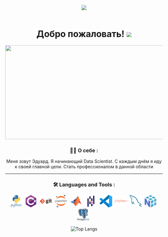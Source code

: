 <div id="header" align="center">
  <img src="https://media.giphy.com/media/wpoLqr5FT1sY0/giphy.gif" width="200"/>
<div>
<div align="center">
<img src="https://komarev.com/ghpvc/?username=PolikarkinDS777&style=flat-square&color=blue" alt=""/>
<div>
<h1>
  Добро пожаловать!
  <img src="https://media.giphy.com/media/hvRJCLFzcasrR4ia7z/giphy.gif" width="30px"/>
</h1>

<div align="center">
  <img src="https://media.giphy.com/media/dWesBcTLavkZuG35MI/giphy.gif" width="600" height="300"/>
</div> 
  
### :man_technologist: О себе :  
Меня зовут Эдуард. Я начинающий Data Scientist. С каждым днём я иду к своей главной цели. Стать профессионалом в данной области

---

### :hammer_and_wrench: Languages and Tools :
<div>
  <img src="https://github.com/devicons/devicon/blob/master/icons/python/python-original-wordmark.svg" title="Java" alt="Java" width="40" height="40"/>&nbsp;
  <img src="https://github.com/devicons/devicon/blob/master/icons/csharp/csharp-original.svg" title="React" alt="React" width="40" height="40"/>&nbsp;
  <img src="https://github.com/devicons/devicon/blob/master/icons/git/git-original-wordmark.svg" title="Spring" alt="Spring" width="40" height="40"/>&nbsp;
  <img src="https://github.com/devicons/devicon/blob/master/icons/jupyter/jupyter-original-wordmark.svg" title="Material UI" alt="Material UI" width="40" height="40"/>&nbsp;
  <img src="https://github.com/devicons/devicon/blob/master/icons/matlab/matlab-original.svg" title="Flutter" alt="Flutter" width="40" height="40"/>&nbsp;
  <img src="https://github.com/devicons/devicon/blob/master/icons/pandas/pandas-original.svg" title="Redux" alt="Redux " width="40" height="40"/>&nbsp;
  <img src="https://github.com/devicons/devicon/blob/master/icons/vscode/vscode-original.svg"  title="CSS3" alt="CSS" width="40" height="40"/>&nbsp;
  <img src="https://github.com/devicons/devicon/blob/master/icons/pytorch/pytorch-plain-wordmark.svg" title="HTML5" alt="HTML" width="40" height="40"/>&nbsp;
  <img src="https://github.com/devicons/devicon/blob/master/icons/mysql/mysql-original.svg" title="HTML5" alt="HTML" width="40" height="40"/>&nbsp;
  <img src="https://github.com/devicons/devicon/blob/master/icons/numpy/numpy-original.svg" title="HTML5" alt="HTML" width="40" height="40"/>&nbsp;
  <img src="https://github.com/devicons/devicon/blob/master/icons/postgresql/postgresql-original-wordmark.svg" title="HTML5" alt="HTML" width="40" height="40"/>&nbsp;
</div>
  
![Top Langs](https://github-readme-stats.vercel.app/api/top-langs/?username=PolikarkinDS777&layout=compact&theme=vision-friendly-dark)

